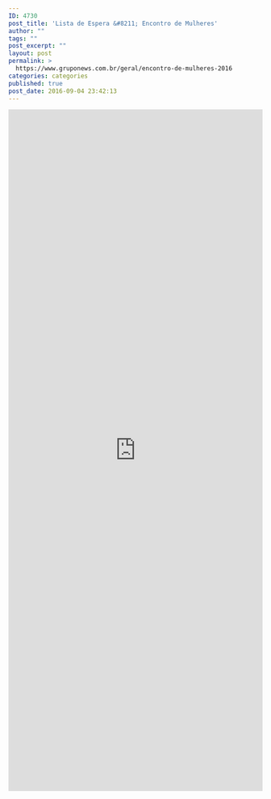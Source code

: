 ```yaml
---
ID: 4730
post_title: 'Lista de Espera &#8211; Encontro de Mulheres'
author: ""
tags: ""
post_excerpt: ""
layout: post
permalink: >
  https://www.gruponews.com.br/geral/encontro-de-mulheres-2016
categories: categories
published: true
post_date: 2016-09-04 23:42:13
---
```

<iframe src="https://docs.google.com/forms/d/e/1FAIpQLSf1-K7hbN-9le-jauLrQyVMDsi5mUbgvGXJvm3NiMWLxTccxQ/viewform?embedded=true" width="100%" height="1350" frameborder="0" marginwidth="0" marginheight="0">Nos dias 22 e 23 de outubro acontecerá o encontro de mulheres. Tema: "Mulheres com Propósito no Reino de Deus".</iframe>